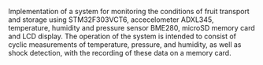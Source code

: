 Implementation of a system for monitoring the conditions of fruit transport and storage using STM32F303VCT6, accecelometer ADXL345, temperature, humidity and pressure sensor BME280, microSD memory card and LCD display. The operation of the system is intended to consist of cyclic measurements of temperature, pressure, and humidity, as well as shock detection, with the recording of these data on a memory card.
